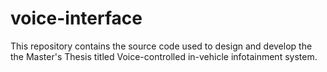 # voice-interface

This repository contains the source code used to design and develop the the Master's Thesis titled Voice-controlled in-vehicle infotainment system.
